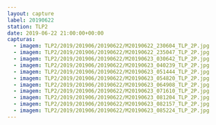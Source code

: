 ```yaml
---
layout: capture
label: 20190622
station: TLP2
date: 2019-06-22 21:00:00+00:00
capturas:
  - imagem: TLP2/2019/201906/20190622/M20190622_230604_TLP_2P.jpg
  - imagem: TLP2/2019/201906/20190622/M20190622_235047_TLP_2P.jpg
  - imagem: TLP2/2019/201906/20190622/M20190623_030642_TLP_2P.jpg
  - imagem: TLP2/2019/201906/20190622/M20190623_040239_TLP_2P.jpg
  - imagem: TLP2/2019/201906/20190622/M20190623_051444_TLP_2P.jpg
  - imagem: TLP2/2019/201906/20190622/M20190623_054820_TLP_2P.jpg
  - imagem: TLP2/2019/201906/20190622/M20190623_064908_TLP_2P.jpg
  - imagem: TLP2/2019/201906/20190622/M20190623_071610_TLP_2P.jpg
  - imagem: TLP2/2019/201906/20190622/M20190623_081204_TLP_2P.jpg
  - imagem: TLP2/2019/201906/20190622/M20190623_082157_TLP_2P.jpg
  - imagem: TLP2/2019/201906/20190622/M20190623_085224_TLP_2P.jpg
---
```

